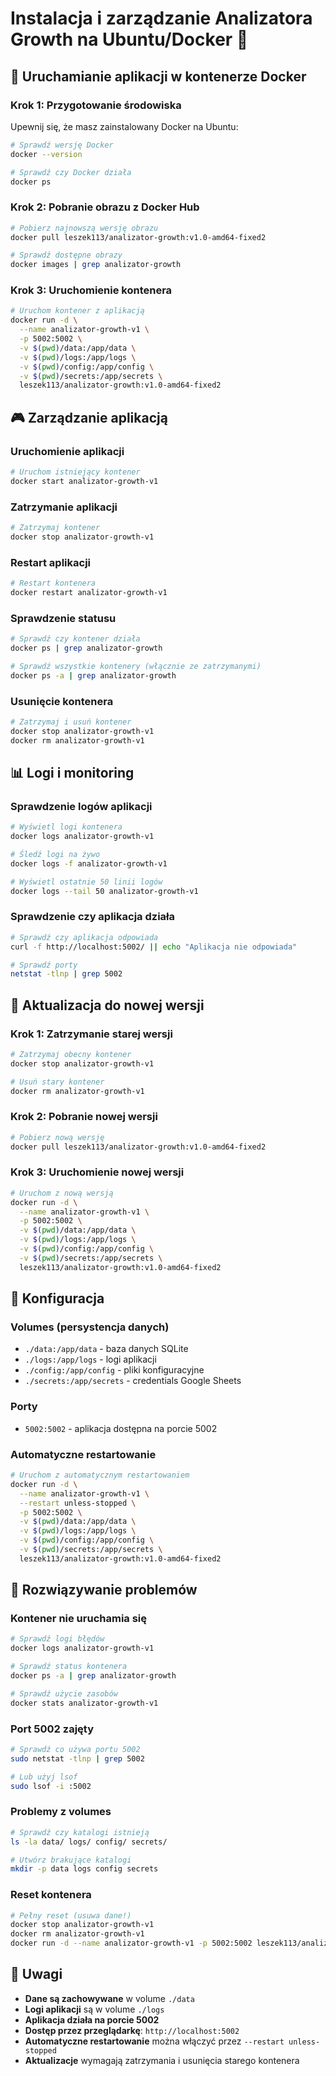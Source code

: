 # Instalacja i zarządzanie Analizatora Growth na Ubuntu/Docker 🐳

## 🚀 Uruchamianie aplikacji w kontenerze Docker

### Krok 1: Przygotowanie środowiska

Upewnij się, że masz zainstalowany Docker na Ubuntu:

```bash
# Sprawdź wersję Docker
docker --version

# Sprawdź czy Docker działa
docker ps
```

### Krok 2: Pobranie obrazu z Docker Hub

```bash
# Pobierz najnowszą wersję obrazu
docker pull leszek113/analizator-growth:v1.0-amd64-fixed2

# Sprawdź dostępne obrazy
docker images | grep analizator-growth
```

### Krok 3: Uruchomienie kontenera

```bash
# Uruchom kontener z aplikacją
docker run -d \
  --name analizator-growth-v1 \
  -p 5002:5002 \
  -v $(pwd)/data:/app/data \
  -v $(pwd)/logs:/app/logs \
  -v $(pwd)/config:/app/config \
  -v $(pwd)/secrets:/app/secrets \
  leszek113/analizator-growth:v1.0-amd64-fixed2
```

## 🎮 Zarządzanie aplikacją

### Uruchomienie aplikacji
```bash
# Uruchom istniejący kontener
docker start analizator-growth-v1
```

### Zatrzymanie aplikacji
```bash
# Zatrzymaj kontener
docker stop analizator-growth-v1
```

### Restart aplikacji
```bash
# Restart kontenera
docker restart analizator-growth-v1
```

### Sprawdzenie statusu
```bash
# Sprawdź czy kontener działa
docker ps | grep analizator-growth

# Sprawdź wszystkie kontenery (włącznie ze zatrzymanymi)
docker ps -a | grep analizator-growth
```

### Usunięcie kontenera
```bash
# Zatrzymaj i usuń kontener
docker stop analizator-growth-v1
docker rm analizator-growth-v1
```

## 📊 Logi i monitoring

### Sprawdzenie logów aplikacji
```bash
# Wyświetl logi kontenera
docker logs analizator-growth-v1

# Śledź logi na żywo
docker logs -f analizator-growth-v1

# Wyświetl ostatnie 50 linii logów
docker logs --tail 50 analizator-growth-v1
```

### Sprawdzenie czy aplikacja działa
```bash
# Sprawdź czy aplikacja odpowiada
curl -f http://localhost:5002/ || echo "Aplikacja nie odpowiada"

# Sprawdź porty
netstat -tlnp | grep 5002
```

## 🔄 Aktualizacja do nowej wersji

### Krok 1: Zatrzymanie starej wersji
```bash
# Zatrzymaj obecny kontener
docker stop analizator-growth-v1

# Usuń stary kontener
docker rm analizator-growth-v1
```

### Krok 2: Pobranie nowej wersji
```bash
# Pobierz nową wersję
docker pull leszek113/analizator-growth:v1.0-amd64-fixed2
```

### Krok 3: Uruchomienie nowej wersji
```bash
# Uruchom z nową wersją
docker run -d \
  --name analizator-growth-v1 \
  -p 5002:5002 \
  -v $(pwd)/data:/app/data \
  -v $(pwd)/logs:/app/logs \
  -v $(pwd)/config:/app/config \
  -v $(pwd)/secrets:/app/secrets \
  leszek113/analizator-growth:v1.0-amd64-fixed2
```

## 🔧 Konfiguracja

### Volumes (persystencja danych)
- `./data:/app/data` - baza danych SQLite
- `./logs:/app/logs` - logi aplikacji
- `./config:/app/config` - pliki konfiguracyjne
- `./secrets:/app/secrets` - credentials Google Sheets

### Porty
- `5002:5002` - aplikacja dostępna na porcie 5002

### Automatyczne restartowanie
```bash
# Uruchom z automatycznym restartowaniem
docker run -d \
  --name analizator-growth-v1 \
  --restart unless-stopped \
  -p 5002:5002 \
  -v $(pwd)/data:/app/data \
  -v $(pwd)/logs:/app/logs \
  -v $(pwd)/config:/app/config \
  -v $(pwd)/secrets:/app/secrets \
  leszek113/analizator-growth:v1.0-amd64-fixed2
```

## 🚨 Rozwiązywanie problemów

### Kontener nie uruchamia się
```bash
# Sprawdź logi błędów
docker logs analizator-growth-v1

# Sprawdź status kontenera
docker ps -a | grep analizator-growth

# Sprawdź użycie zasobów
docker stats analizator-growth-v1
```

### Port 5002 zajęty
```bash
# Sprawdź co używa portu 5002
sudo netstat -tlnp | grep 5002

# Lub użyj lsof
sudo lsof -i :5002
```

### Problemy z volumes
```bash
# Sprawdź czy katalogi istnieją
ls -la data/ logs/ config/ secrets/

# Utwórz brakujące katalogi
mkdir -p data logs config secrets
```

### Reset kontenera
```bash
# Pełny reset (usuwa dane!)
docker stop analizator-growth-v1
docker rm analizator-growth-v1
docker run -d --name analizator-growth-v1 -p 5002:5002 leszek113/analizator-growth:v1.0-amd64-fixed2
```

## 📝 Uwagi

- **Dane są zachowywane** w volume `./data`
- **Logi aplikacji** są w volume `./logs`
- **Aplikacja działa na porcie 5002**
- **Dostęp przez przeglądarkę**: `http://localhost:5002`
- **Automatyczne restartowanie** można włączyć przez `--restart unless-stopped`
- **Aktualizacje** wymagają zatrzymania i usunięcia starego kontenera 